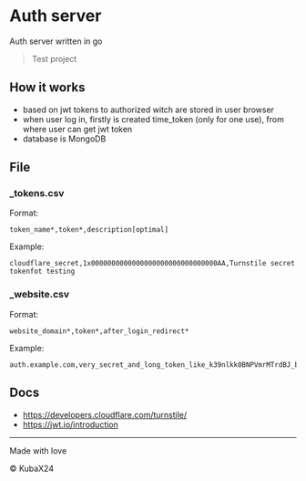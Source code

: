 # Auth server
 
Auth server written in go

> Test project

## How it works
- based on jwt tokens to authorized witch are stored in user browser
- when user log in, firstly is created time_token (only for one use), from where user can get jwt token
- database is MongoDB

## File
### _tokens.csv
Format:
``` csv
token_name*,token*,description[optimal]
```
Example:
``` csv
cloudflare_secret,1x0000000000000000000000000000000AA,Turnstile secret tokenfot testing
```

### _website.csv
Format:
``` csv
website_domain*,token*,after_login_redirect*
```
Example:
``` csv
auth.example.com,very_secret_and_long_token_like_k39nlkk0BNPVmrMTrdBJ_but_longer,auth/loginin.html
```

## Docs
- https://developers.cloudflare.com/turnstile/
- https://jwt.io/introduction

---

Made with love

© KubaX24
